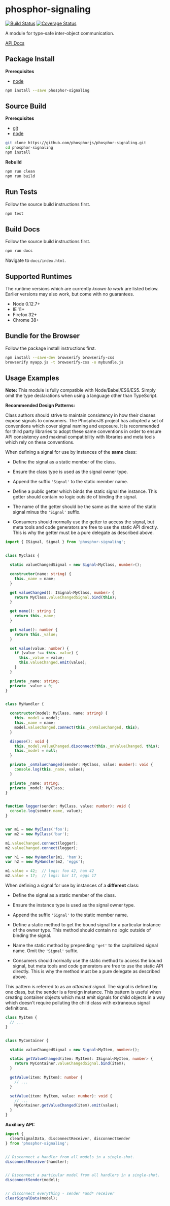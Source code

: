 phosphor-signaling
==================

[![Build Status](https://travis-ci.org/phosphorjs/phosphor-signaling.svg)](https://travis-ci.org/phosphorjs/phosphor-signaling?branch=master)
[![Coverage Status](https://coveralls.io/repos/phosphorjs/phosphor-signaling/badge.svg?branch=master&service=github)](https://coveralls.io/github/phosphorjs/phosphor-signaling?branch=master)

A module for type-safe inter-object communication.

[API Docs](http://phosphorjs.github.io/phosphor-signaling/api/)


Package Install
---------------

**Prerequisites**
- [node](http://nodejs.org/)

```bash
npm install --save phosphor-signaling
```


Source Build
------------

**Prerequisites**
- [git](http://git-scm.com/)
- [node](http://nodejs.org/)

```bash
git clone https://github.com/phosphorjs/phosphor-signaling.git
cd phosphor-signaling
npm install
```

**Rebuild**
```bash
npm run clean
npm run build
```


Run Tests
---------

Follow the source build instructions first.

```bash
npm test
```


Build Docs
----------

Follow the source build instructions first.

```bash
npm run docs
```

Navigate to `docs/index.html`.


Supported Runtimes
------------------

The runtime versions which are currently *known to work* are listed below.
Earlier versions may also work, but come with no guarantees.

- Node 0.12.7+
- IE 11+
- Firefox 32+
- Chrome 38+


Bundle for the Browser
----------------------

Follow the package install instructions first.

```bash
npm install --save-dev browserify browserify-css
browserify myapp.js -t browserify-css -o mybundle.js
```


Usage Examples
--------------

**Note:** This module is fully compatible with Node/Babel/ES6/ES5. Simply
omit the type declarations when using a language other than TypeScript.

**Recommended Design Patterns:**

Class authors should strive to maintain consistency in how their classes
expose signals to consumers. The PhosphorJS project has adopted a set of
conventions which cover signal naming and exposure. It is recommended for
third party libraries to adopt these same conventions in order to ensure
API consistency and maximal compatibility with libraries and meta tools
which rely on these conventions.

When defining a signal for use by instances of the **same** class:

  - Define the signal as a static member of the class.

  - Ensure the class type is used as the signal owner type.

  - Append the suffix `'Signal'` to the static member name.

  - Define a public getter which binds the static signal the
    instance. This getter should contain no logic outside of
    binding the signal.

  - The name of the getter should be the same as the name of
    the static signal minus the `'Signal'` suffix.

  - Consumers should normally use the getter to access the signal,
    but meta tools and code generators are free to use the static
    API directly. This is why the getter must be a pure delegate
    as described above.

```typescript
import { ISignal, Signal } from 'phosphor-signaling';


class MyClass {

  static valueChangedSignal = new Signal<MyClass, number>();

  constructor(name: string) {
    this._name = name;
  }

  get valueChanged(): ISignal<MyClass, number> {
    return MyClass.valueChangedSignal.bind(this);
  }

  get name(): string {
    return this._name;
  }

  get value(): number {
    return this._value;
  }

  set value(value: number) {
    if (value !== this._value) {
      this._value = value;
      this.valueChanged.emit(value);
    }
  }

  private _name: string;
  private _value = 0;
}


class MyHandler {

  constructor(model: MyClass, name: string) {
    this._model = model;
    this._name = name;
    model.valueChanged.connect(this._onValueChanged, this);
  }

  dispose(): void {
    this._model.valueChanged.disconnect(this._onValueChanged, this);
    this._model = null;
  }

  private _onValueChanged(sender: MyClass, value: number): void {
    console.log(this._name, value);
  }

  private _name: string;
  private _model: MyClass;
}


function logger(sender: MyClass, value: number): void {
  console.log(sender.name, value);
}


var m1 = new MyClass('foo');
var m2 = new MyClass('bar');

m1.valueChanged.connect(logger);
m2.valueChanged.connect(logger);

var h1 = new MyHandler(m1, 'ham');
var h2 = new MyHandler(m2, 'eggs');

m1.value = 42;  // logs: foo 42, ham 42
m2.value = 17;  // logs: bar 17, eggs 17
```

When defining a signal for use by instances of a **different** class:

  - Define the signal as a static member of the class.

  - Ensure the instance type is used as the signal owner type.

  - Append the suffix `'Signal'` to the static member name.

  - Define a static method to get the bound signal for a particular
    instance of the owner type. This method should contain no logic
    outside of binding the signal.

  - Name the static method by prepending `'get'` to the capitalized
    signal name. Omit the `'Signal'` suffix.

  - Consumers should normally use the static method to access the
    bound signal, but meta tools and code generators are free to
    use the static API directly. This is why the method must be
    a pure delegate as described above.

This pattern is referred to as an *attached signal*. The signal is defined
by one class, but the sender is a foreign instance. This pattern is useful
when creating container objects which must emit signals for child objects
in a way which doesn't require polluting the child class with extraneous
signal definitions.

```typescript
class MyItem {
  // ...
}


class MyContainer {

  static valueChangedSignal = new Signal<MyItem, number>();

  static getValueChanged(item: MyItem): ISignal<MyItem, number> {
    return MyContainer.valueChangedSignal.bind(item);
  }

  getValue(item: MyItem): number {
    // ...
  }

  setValue(item: MyItem, value: number): void {
    // ...
    MyContainer.getValueChanged(item).emit(value);
  }
}
```

**Auxiliary API:**

```typescript
import {
  clearSignalData, disconnectReceiver, disconnectSender
} from 'phosphor-signaling';


// Disconnect a handler from all models in a single-shot.
disconnectReceiver(handler);


// Disconnect a particular model from all handlers in a single-shot.
disconnectSender(model);


// disconnect everything - sender *and* receiver
clearSignalData(model);
```
